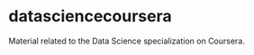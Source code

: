 datasciencecoursera
===================

Material related to the Data Science specialization on Coursera.
